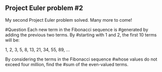 ## Project Euler problem #2

My second Project Euler problem solved. Many more to come!

#Question
Each new term in the Fibonacci sequence is #generated by adding the previous two terms. By #starting with 1 and 2, the first 10 terms will be:

1, 2, 3, 5, 8, 13, 21, 34, 55, 89, ...

By considering the terms in the Fibonacci sequence #whose values do not exceed four million, find the #sum of the even-valued terms.
